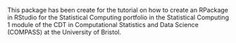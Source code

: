 This package has been create for the tutorial on how to create an RPackage in RStudio for the Statistical Computing portfolio
in the Statistical Computing 1 module of the CDT in Computational Statistics and Data Science (COMPASS) at the University
of Bristol.
